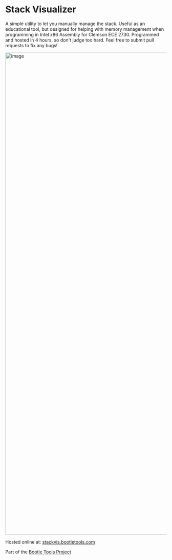 # Stack Visualizer
A simple utility to let you manually manage the stack. Useful as an educational tool, but designed for helping with memory management when programming in Intel x86 Assembly for Clemson ECE 2730. Programmed and hosted in 4 hours, so don't judge too hard. Feel free to submit pull requests to fix any bugs!

<img width="1504" alt="image" src="https://github.com/TheWeirdSquid/stack-visualizer/assets/47395245/4a5d0272-bf17-489c-8ffa-e48701ea9cfb">

Hosted online at: [stackvis.bootletools.com](https://stackvis.bootletools.com)

Part of the [Bootle Tools Project](https://bootletools.com)

